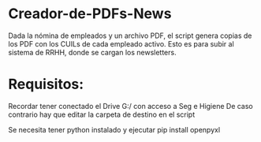 # Creador-de-PDFs-News
 Dada la nómina de empleados y un archivo PDF, el script genera copias de los PDF con los CUILs de cada empleado activo. Esto es para subir al sistema de RRHH, donde se cargan los newsletters.


# Requisitos:
Recordar tener conectado el Drive G:/ con acceso a Seg e Higiene
De caso contrario hay que editar la carpeta de destino en el script

Se necesita tener python instalado y ejecutar
pip install openpyxl

